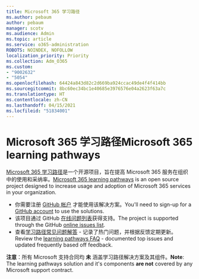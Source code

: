 ```yaml
---
title: Microsoft 365 学习路径
ms.author: pebaum
author: pebaum
manager: scotv
ms.audience: Admin
ms.topic: article
ms.service: o365-administration
ROBOTS: NOINDEX, NOFOLLOW
localization_priority: Priority
ms.collection: Adm_O365
ms.custom:
- "9002632"
- "5054"
ms.openlocfilehash: 64424a843d82c2d669ba924ccac49de4f4f414bb
ms.sourcegitcommit: 8bc60ec34bc1e40685e3976576e04a2623f63a7c
ms.translationtype: HT
ms.contentlocale: zh-CN
ms.lasthandoff: 04/15/2021
ms.locfileid: "51834001"
---
```

# <a name="microsoft-365-learning-pathways"></a><span data-ttu-id="d1e1b-102">Microsoft 365 学习路径</span><span class="sxs-lookup"><span data-stu-id="d1e1b-102">Microsoft 365 learning pathways</span></span>

<span data-ttu-id="d1e1b-103">[Microsoft 365 学习路径](https://docs.microsoft.com/office365/customlearning/)是一个开源项目，旨在提高 Microsoft 365 服务在组织中的使用和采纳率。</span><span class="sxs-lookup"><span data-stu-id="d1e1b-103">[Microsoft 365 learning pathways](https://docs.microsoft.com/office365/customlearning/) is an open source project designed to increase usage and adoption of Microsoft 365 services in your organization.</span></span>

- <span data-ttu-id="d1e1b-104">你需要注册 [GitHub 帐户](https://aka.ms/joingithub) 才能使用该解决方案。</span><span class="sxs-lookup"><span data-stu-id="d1e1b-104">You'll need to sign-up for a [GitHub account](https://aka.ms/joingithub) to use the solutions.</span></span>
- <span data-ttu-id="d1e1b-105">该项目通过 GitHub [在线问题列表](https://aka.ms/CustomLearningHelp)获得支持。</span><span class="sxs-lookup"><span data-stu-id="d1e1b-105">The project is supported through the GitHub [online issues list](https://aka.ms/CustomLearningHelp).</span></span>
- <span data-ttu-id="d1e1b-106">查看[学习路径常见问题解答](https://docs.microsoft.com/office365/customlearning/faq) - 记录了热门问题，并根据反馈定期更新。</span><span class="sxs-lookup"><span data-stu-id="d1e1b-106">Review the [learning pathways FAQ](https://docs.microsoft.com/office365/customlearning/faq) - documented top issues and updated frequently based off feedback.</span></span>

<span data-ttu-id="d1e1b-107">**注意**：所有 Microsoft 支持合同均 **未** 涵盖学习路径解决方案及其组件。</span><span class="sxs-lookup"><span data-stu-id="d1e1b-107">**Note**: The learning pathways solution and it's components **are not** covered by any Microsoft support contract.</span></span>

